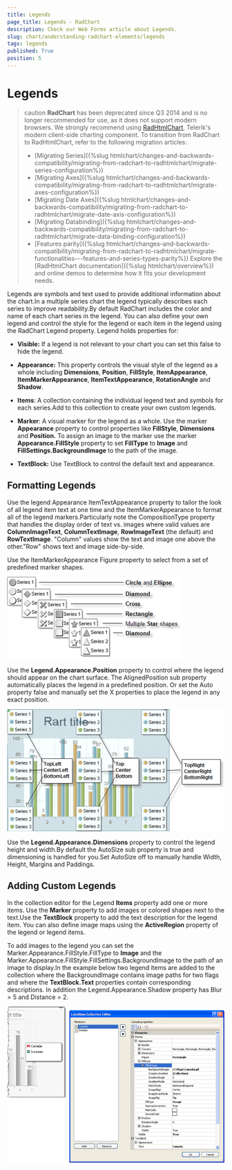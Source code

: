 ```yaml
---
title: Legends
page_title: Legends - RadChart
description: Check our Web Forms article about Legends.
slug: chart/understanding-radchart-elements/legends
tags: legends
published: True
position: 5
---
```


# Legends

>caution **RadChart** has been deprecated since Q3 2014 and is no longer recommended for use, as it does not support modern browsers. We strongly recommend using [RadHtmlChart](https://www.telerik.com/products/aspnet-ajax/html-chart.aspx), Telerik's modern client-side charting component. 
>To transition from RadChart to RadHtmlChart, refer to the following migration articles:
> - [Migrating Series]({%slug htmlchart/changes-and-backwards-compatibility/migrating-from-radchart-to-radhtmlchart/migrate-series-configuration%})
> - [Migrating Axes]({%slug htmlchart/changes-and-backwards-compatibility/migrating-from-radchart-to-radhtmlchart/migrate-axes-configuration%})
> - [Migrating Date Axes]({%slug htmlchart/changes-and-backwards-compatibility/migrating-from-radchart-to-radhtmlchart/migrate-date-axis-configuration%})
> - [Migrating Databinding]({%slug htmlchart/changes-and-backwards-compatibility/migrating-from-radchart-to-radhtmlchart/migrate-data-binding-configuration%})
> - [Features parity]({%slug htmlchart/changes-and-backwards-compatibility/migrating-from-radchart-to-radhtmlchart/migrate-functionalities---features-and-series-types-parity%})
>Explore the [RadHtmlChart documentation]({%slug htmlchart/overview%}) and online demos to determine how it fits your development needs.

Legends are symbols and text used to provide additional information about the chart.In a multiple series chart the legend typically describes each series to improve readability.By default RadChart includes the color and name of each chart series in the legend. You can also define your own legend and control the style for the legend or each item in the legend using the RadChart Legend property. Legend holds properties for:

* **Visible:** If a legend is not relevant to your chart you can set this false to hide the legend.

* **Appearance:** This property controls the visual style of the legend as a whole including **Dimensions**, **Position**, **FillStyle**, **ItemAppearance**, **ItemMarkerAppearance**, **ItemTextAppearance**, **RotationAngle** and **Shadow**.

* **Items**: A collection containing the individual legend text and symbols for each series.Add to this collection to create your own custom legends.

* **Marker**: A visual marker for the legend as a whole. Use the marker **Appearance** property to control properties like **FillStyle**, **Dimensions** and **Position.** To assign an image to the marker use the marker **Appearance.FillStyle** property to set **FillType** to **Image** and **FillSettings.BackgroundImage** to the path of the image.

* **TextBlock:** Use TextBlock to control the default text and appearance.

## Formatting Legends

Use the legend Appearance ItemTextAppearance property to tailor the look of all legend item text at one time and the ItemMarkerAppearance to format all of the legend markers.Particularly note the CompositionType property that handles the display order of text vs. images where valid values are **ColumnImageText**, **ColumnTextImage**, **RowImageText** (the default) and **RowTextImage**. "Column" values show the text and image one above the other."Row" shows text and image side-by-side.

Use the ItemMarkerAppearance Figure property to select from a set of predefined marker shapes.

![Marker Figures](images/radchart-understandingelements010.png)

Use the **Legend.Appearance.Position** property to control where the legend should appear on the chart surface. The AlignedPosition sub property automatically places the legend in a predefined position. Or set the Auto property false and manually set the X properties to place the legend in any exact position.

![AlignedPosition](images/radchart-understandingelements011.png)

Use the **Legend.Appearance.Dimensions** property to control the legend height and width.By default the AutoSize sub property is true and dimensioning is handled for you.Set AutoSize off to manually handle Width, Height, Margins and Paddings.

## Adding Custom Legends

In the collection editor for the Legend **Items** property add one or more items. Use the **Marker** property to add images or colored shapes next to the text.Use the **TextBlock** property to add the text description for the legend item. You can also define image maps using the **ActiveRegion** property of the legend or legend items.

To add images to the legend you can set the Marker.Appearance.FillStyle.FillType to **Image** and the Marker.Appearance.FillStyle.FillSettings.BackgroundImage to the path of an image to display.In the example below two legend items are added to the collection where the BackgroundImage contains image paths for two flags and where the **TextBlock.Text** properties contain corresponding descriptions. In addition the Legend.Appearance.Shadow property has Blur = 5 and Distance = 2.

![](images/radchart-understandingelements009.png)
